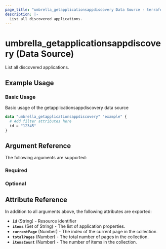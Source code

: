 ```yaml
---
page_title: "umbrella_getapplicationsappdiscovery Data Source - terraform-provider-umbrella"
description: |-
  List all discovered applications.
---
```


# umbrella_getapplicationsappdiscovery (Data Source)

List all discovered applications.

## Example Usage


### Basic Usage

Basic usage of the getapplicationsappdiscovery data source

```terraform
data "umbrella_getapplicationsappdiscovery" "example" {
  # Add filter attributes here
  id = "12345"
}
```



## Argument Reference

The following arguments are supported:

### Required



### Optional



## Attribute Reference

In addition to all arguments above, the following attributes are exported:

- **`id`** (String) - Resource identifier
- **`items`** (Set of String) - The list of application properties.
- **`currentPage`** (Number) - The index of the current page in the collection.
- **`totalPages`** (Number) - The total number of pages in the collection.
- **`itemsCount`** (Number) - The number of items in the collection.



